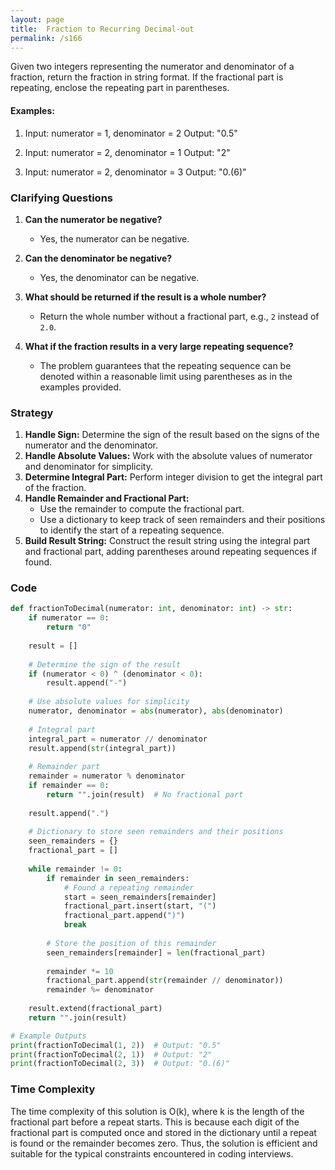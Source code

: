 ```yaml
---
layout: page
title:  Fraction to Recurring Decimal-out
permalink: /s166
---
```

Given two integers representing the numerator and denominator of a fraction, return the fraction in string format. If the fractional part is repeating, enclose the repeating part in parentheses.

#### Examples:
1. Input: numerator = 1, denominator = 2
   Output: "0.5"

2. Input: numerator = 2, denominator = 1
   Output: "2"

3. Input: numerator = 2, denominator = 3
   Output: "0.(6)"

### Clarifying Questions
1. **Can the numerator be negative?**
   - Yes, the numerator can be negative.
   
2. **Can the denominator be negative?**
   - Yes, the denominator can be negative.
   
3. **What should be returned if the result is a whole number?**
   - Return the whole number without a fractional part, e.g., `2` instead of `2.0`.
   
4. **What if the fraction results in a very large repeating sequence?**
   - The problem guarantees that the repeating sequence can be denoted within a reasonable limit using parentheses as in the examples provided.

### Strategy
1. **Handle Sign:** Determine the sign of the result based on the signs of the numerator and the denominator.
2. **Handle Absolute Values:** Work with the absolute values of numerator and denominator for simplicity.
3. **Determine Integral Part:** Perform integer division to get the integral part of the fraction.
4. **Handle Remainder and Fractional Part:**
   - Use the remainder to compute the fractional part.
   - Use a dictionary to keep track of seen remainders and their positions to identify the start of a repeating sequence.
5. **Build Result String:** Construct the result string using the integral part and fractional part, adding parentheses around repeating sequences if found.

### Code

```python
def fractionToDecimal(numerator: int, denominator: int) -> str:
    if numerator == 0:
        return "0"
    
    result = []
    
    # Determine the sign of the result
    if (numerator < 0) ^ (denominator < 0):
        result.append("-")
    
    # Use absolute values for simplicity
    numerator, denominator = abs(numerator), abs(denominator)
    
    # Integral part
    integral_part = numerator // denominator
    result.append(str(integral_part))
    
    # Remainder part
    remainder = numerator % denominator
    if remainder == 0:
        return "".join(result)  # No fractional part
    
    result.append(".")
    
    # Dictionary to store seen remainders and their positions
    seen_remainders = {}
    fractional_part = []
    
    while remainder != 0:
        if remainder in seen_remainders:
            # Found a repeating remainder
            start = seen_remainders[remainder]
            fractional_part.insert(start, "(")
            fractional_part.append(")")
            break
        
        # Store the position of this remainder
        seen_remainders[remainder] = len(fractional_part)
        
        remainder *= 10
        fractional_part.append(str(remainder // denominator))
        remainder %= denominator
    
    result.extend(fractional_part)
    return "".join(result)

# Example Outputs
print(fractionToDecimal(1, 2))  # Output: "0.5"
print(fractionToDecimal(2, 1))  # Output: "2"
print(fractionToDecimal(2, 3))  # Output: "0.(6)"
```

### Time Complexity
The time complexity of this solution is O(k), where k is the length of the fractional part before a repeat starts. This is because each digit of the fractional part is computed once and stored in the dictionary until a repeat is found or the remainder becomes zero. Thus, the solution is efficient and suitable for the typical constraints encountered in coding interviews.